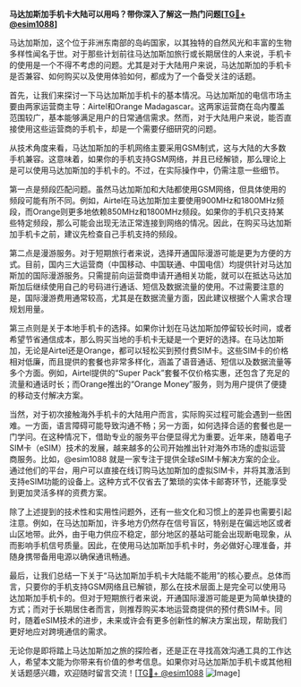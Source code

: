 **马达加斯加手机卡大陆可以用吗？带你深入了解这一热门问题[[TG💪+ @esim1088](https://t.me/s/esim1088)]**

马达加斯加，这个位于非洲东南部的岛屿国家，以其独特的自然风光和丰富的生物多样性闻名于世。对于那些计划前往马达加斯加旅行或长期居住的人来说，手机卡的使用是一个不得不考虑的问题。尤其是对于大陆用户来说，马达加斯加的手机卡是否兼容、如何购买以及使用体验如何，都成为了一个备受关注的话题。

首先，让我们来探讨一下马达加斯加手机卡的基本情况。马达加斯加的电信市场主要由两家运营商主导：Airtel和Orange Madagascar。这两家运营商在岛内覆盖范围较广，基本能够满足用户的日常通信需求。然而，对于大陆用户来说，能否直接使用这些运营商的手机卡，却是一个需要仔细研究的问题。

从技术角度来看，马达加斯加的手机网络主要采用GSM制式，这与大陆的大多数手机兼容。这意味着，如果你的手机支持GSM网络，并且已经解锁，那么理论上是可以使用马达加斯加的手机卡的。不过，在实际操作中，仍需注意一些细节。

第一点是频段匹配问题。虽然马达加斯加和大陆都使用GSM网络，但具体使用的频段可能有所不同。例如，Airtel在马达加斯加主要使用900MHz和1800MHz频段，而Orange则更多地依赖850MHz和1800MHz频段。如果你的手机只支持某些特定频段，那么可能会出现无法正常连接到网络的情况。因此，在购买马达加斯加手机卡之前，建议先检查自己手机支持的频段。

第二点是漫游服务。对于短期旅行者来说，选择开通国际漫游可能是更为方便的方式。目前，国内三大运营商（中国移动、中国联通、中国电信）均提供针对马达加斯加的国际漫游服务。只需提前向运营商申请开通相关功能，就可以在抵达马达加斯加后继续使用自己的号码进行通话、短信及数据流量的使用。不过需要注意的是，国际漫游费用通常较高，尤其是在数据流量方面，因此建议根据个人需求合理规划用量。

第三点则是关于本地手机卡的选择。如果你计划在马达加斯加停留较长时间，或者希望节省通信成本，那么购买当地的手机卡无疑是一个更好的选择。在马达加斯加，无论是Airtel还是Orange，都可以轻松买到预付费SIM卡。这些SIM卡的价格相对低廉，而且提供的套餐也非常多样化，涵盖了语音通话、短信以及数据流量等多个方面。例如，Airtel提供的“Super Pack”套餐不仅价格实惠，还包含了充足的流量和通话时长；而Orange推出的“Orange Money”服务，则为用户提供了便捷的移动支付解决方案。

当然，对于初次接触海外手机卡的大陆用户而言，实际购买过程可能会遇到一些困难。一方面，语言障碍可能导致沟通不畅；另一方面，如何选择合适的套餐也是一门学问。在这种情况下，借助专业的服务平台便显得尤为重要。近年来，随着电子SIM卡（eSIM）技术的发展，越来越多的公司开始推出针对海外市场的虚拟运营商服务。比如，@esim1088 就是一家专注于提供全球eSIM卡解决方案的企业。通过他们的平台，用户可以直接在线订购马达加斯加的虚拟SIM卡，并将其激活到支持eSIM功能的设备上。这种方式不仅省去了繁琐的实体卡邮寄环节，还能享受到更加灵活多样的资费方案。

除了上述提到的技术性和实用性问题外，还有一些文化和习惯上的差异也需要引起注意。例如，在马达加斯加，许多地方仍然存在信号盲区，特别是在偏远地区或者山区地带。此外，由于电力供应不稳定，部分地区的基站可能会出现断电现象，从而影响手机信号质量。因此，在使用马达加斯加手机卡时，务必做好心理准备，并随身携带备用电源以确保通讯畅通。

最后，让我们总结一下关于“马达加斯加手机卡大陆能不能用”的核心要点。总体而言，只要你的手机支持GSM网络且已解锁，那么在技术层面上是完全可以使用马达加斯加手机卡的。但对于短期旅行者来说，开通国际漫游可能是更为简单快捷的方式；而对于长期居住者而言，则推荐购买本地运营商提供的预付费SIM卡。同时，随着eSIM技术的进步，未来或许会有更多创新性的解决方案出现，帮助我们更好地应对跨境通信的需求。

无论你是即将踏上马达加斯加之旅的探险者，还是正在寻找高效沟通工具的工作达人，希望本文能为你带来有价值的参考信息。如果你对马达加斯加手机卡或其他相关话题感兴趣，欢迎随时留言交流！[[TG💪+ @esim1088](https://t.me/s/esim1088) ![Image](https://i.postimg.cc/4NQfJmqS/Snipaste-2025-05-13-00-14-12.png)]